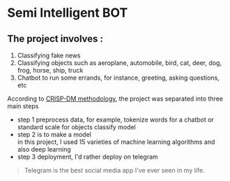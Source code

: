 # Semi Intelligent BOT
## The project involves :  
1. Classifying fake news  
2. Classifying objects such as aeroplane, automobile, bird, cat, deer, dog, frog, horse, ship, truck  
3. Chatbot to run some errands, for instance, greeting, asking questions, etc  
  
According to [CRISP-DM methodology](https://en.wikipedia.org/wiki/Cross-industry_standard_process_for_data_mining), the project was separated into three main steps

- step 1 preprocess data, for example, tokenize words for a chatbot or standard scale for objects classify model  
- step 2 is to make a model   
in this project, I used 15 varieties of machine learning algorithms and also deep learning  
- step 3 deployment, I'd rather deploy on telegram  
> Telegram is the best social media app I've ever seen in my life.   

